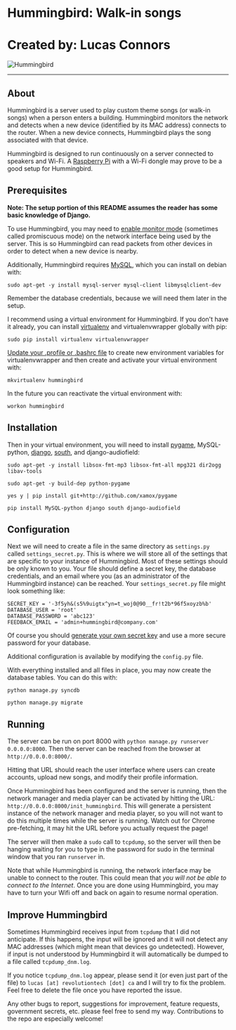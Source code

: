 # Hummingbird: Walk-in songs
# Created by: Lucas Connors

![Hummingbird](http://revolutiontech.bitbucket.org/img/code/hummingbird.png)

***

## About

Hummingbird is a server used to play custom theme songs (or walk-in songs) when a person enters a building. Hummingbird monitors the network and detects when a new device (identified by its MAC address) connects to the router. When a new device connects, Hummingbird plays the song associated with that device.

Hummingbird is designed to run continuously on a server connected to speakers and Wi-Fi. A [Raspberry Pi](http://www.raspberrypi.org/) with a Wi-Fi dongle may prove to be a good setup for Hummingbird.

## Prerequisites

**Note: The setup portion of this README assumes the reader has some basic knowledge of Django.**

To use Hummingbird, you may need to [enable monitor mode](http://wiki.wireshark.org/CaptureSetup/WLAN#Turning_on_monitor_mode) (sometimes called promiscuous mode) on the network interface being used by the server. This is so Hummingbird can read packets from other devices in order to detect when a new device is nearby.

Additionally, Hummingbird requires [MySQL](http://www.mysql.com/), which you can install on debian with:

`sudo apt-get -y install mysql-server mysql-client libmysqlclient-dev`

Remember the database credentials, because we will need them later in the setup.

I recommend using a virtual environment for Hummingbird. If you don't have it already, you can install [virtualenv](http://virtualenv.readthedocs.org/en/latest/virtualenv.html) and virtualenvwrapper globally with pip:

`sudo pip install virtualenv virtualenvwrapper`

[Update your .profile or .bashrc file](http://virtualenvwrapper.readthedocs.org/en/latest/install.html#shell-startup-file) to create new environment variables for virtualenvwrapper and then create and activate your virtual environment with:

`mkvirtualenv hummingbird`

In the future you can reactivate the virtual environment with:

`workon hummingbird`

## Installation

Then in your virtual environment, you will need to install [pygame](http://www.pygame.org/wiki/about), MySQL-python, [django](https://www.djangoproject.com/), [south](http://south.readthedocs.org/en/latest/installation.html), and django-audiofield:

`sudo apt-get -y install libsox-fmt-mp3 libsox-fmt-all mpg321 dir2ogg libav-tools`

`sudo apt-get -y build-dep python-pygame`

`yes y | pip install git+http://github.com/xamox/pygame`

`pip install MySQL-python django south django-audiofield`

## Configuration

Next we will need to create a file in the same directory as `settings.py` called `settings_secret.py`. This is where we will store all of the settings that are specific to your instance of Hummingbird. Most of these settings should be only known to you. Your file should define a secret key, the database credentials, and an email where you (as an administrator of the Hummingbird instance) can be reached. Your `settings_secret.py` file might look something like:

    SECRET_KEY = '-3f5yh&(s5%9uigtx^yn=t_woj0@90__fr!t2b*96f5xoyzb%b'
    DATABASE_USER = 'root'
    DATABASE_PASSWORD = 'abc123'
    FEEDBACK_EMAIL = 'admin+hummingbird@company.com'

Of course you should [generate your own secret key](http://stackoverflow.com/a/16630719) and use a more secure password for your database.

Additional configuration is available by modifying the `config.py` file.

With everything installed and all files in place, you may now create the database tables. You can do this with:

`python manage.py syncdb`

`python manage.py migrate`

## Running

The server can be run on port 8000 with `python manage.py runserver 0.0.0.0:8000`. Then the server can be reached from the browser at `http://0.0.0.0:8000/`.

Hitting that URL should reach the user interface where users can create accounts, upload new songs, and modify their profile information.

Once Hummingbird has been configured and the server is running, then the network manager and media player can be activated by hitting the URL: `http://0.0.0.0:8000/init_hummingbird`. This will generate a persistent instance of the network manager and media player, so you will not want to do this multiple times while the server is running. Watch out for Chrome pre-fetching, it may hit the URL before you actually request the page!

The server will then make a `sudo` call to `tcpdump`, so the server will then be hanging waiting for you to type in the password for sudo in the terminal window that you ran `runserver` in.

Note that while Hummingbird is running, the network interface may be unable to connect to the router. This could mean that *you will not be able to connect to the Internet*. Once you are done using Hummingbird, you may have to turn your Wifi off and back on again to resume normal operation.

## Improve Hummingbird

Sometimes Hummingbird receives input from `tcpdump` that I did not anticipate. If this happens, the input will be ignored and it will not detect any MAC addresses (which might mean that devices go undetected). However, if input is not understood by Hummingbird it will automatically be dumped to a file called `tcpdump_dnm.log`.

If you notice `tcpdump_dnm.log` appear, please send it (or even just part of the file) to `lucas [at] revolutiontech [dot] ca` and I will try to fix the problem. Feel free to delete the file once you have reported the issue.

Any other bugs to report, suggestions for improvement, feature requests, government secrets, etc. please feel free to send my way. Contributions to the repo are especially welcome!
